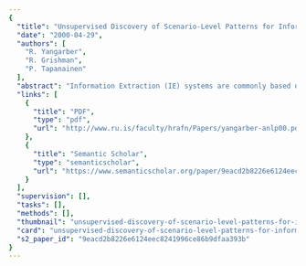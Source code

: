 ```yaml
---
{
  "title": "Unsupervised Discovery of Scenario-Level Patterns for Information Extraction",
  "date": "2000-04-29",
  "authors": [
    "R. Yangarber",
    "R. Grishman",
    "P. Tapanainen"
  ],
  "abstract": "Information Extraction (IE) systems are commonly based on pattern matching. Adapting an IE system to a new scenario entails the construction of a new pattern base---a time-consuming and expensive process. We have implemented a system for finding patterns automatically from un-annotated text. Starting with a small initial set of seed patterns proposed by the user, the system applies an incremental discovery procedure to identify new patterns. We present experiments with evaluations which show that the resulting patterns exhibit high precision and recall.",
  "links": [
    {
      "title": "PDF",
      "type": "pdf",
      "url": "http://www.ru.is/faculty/hrafn/Papers/yangarber-anlp00.pdf"
    },
    {
      "title": "Semantic Scholar",
      "type": "semanticscholar",
      "url": "https://www.semanticscholar.org/paper/9eacd2b8226e6124eec8241996ce86b9dfaa393b"
    }
  ],
  "supervision": [],
  "tasks": [],
  "methods": [],
  "thumbnail": "unsupervised-discovery-of-scenario-level-patterns-for-information-extraction-thumb.jpg",
  "card": "unsupervised-discovery-of-scenario-level-patterns-for-information-extraction-card.jpg",
  "s2_paper_id": "9eacd2b8226e6124eec8241996ce86b9dfaa393b"
}
---
```



